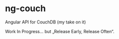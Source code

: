 ng-couch
========

Angular API for CouchDB (my take on it)


Work In Progress... but „Release Early, Release Often“.
